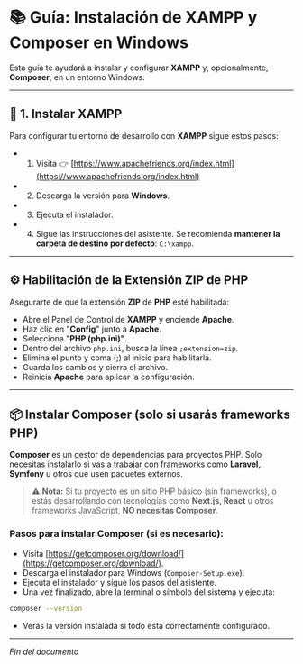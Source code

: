 # 📚 Guía: Instalación de XAMPP y Composer en Windows

Esta guía te ayudará a instalar y configurar **XAMPP** y, opcionalmente, **Composer**, en un entorno Windows.

---

## 🧰 1. Instalar XAMPP

Para configurar tu entorno de desarrollo con **XAMPP** sigue estos pasos:

* 1. Visita 👉 [https://www.apachefriends.org/index.html](https://www.apachefriends.org/index.html)
* 2. Descarga la versión para **Windows**.
* 3. Ejecuta el instalador.
* 4. Sigue las instrucciones del asistente. Se recomienda **mantener la carpeta de destino por defecto**: `C:\xampp`.

---

## ⚙️ Habilitación de la Extensión ZIP de PHP

Asegurarte de que la extensión **ZIP** de **PHP** esté habilitada:

* Abre el Panel de Control de **XAMPP** y enciende **Apache**.
* Haz clic en "**Config**" junto a **Apache**.
* Selecciona "**PHP (php.ini)"**.
* Dentro del archivo `php.ini`, busca la línea `;extension=zip`.
* Elimina el punto y coma (;) al inicio para habilitarla.
* Guarda los cambios y cierra el archivo.
* Reinicia **Apache** para aplicar la configuración.

---

## 📦 Instalar Composer (solo si usarás frameworks PHP)

**Composer** es un gestor de dependencias para proyectos PHP. Solo necesitas instalarlo si vas a trabajar con frameworks como **Laravel, Symfony** u otros que usen paquetes externos.

> ⚠️ **Nota:** Si tu proyecto es un sitio PHP básico (sin frameworks), o estás desarrollando con tecnologías como **Next.js, React** u otros frameworks JavaScript, **NO necesitas Composer**.

### Pasos para instalar Composer (si es necesario):

* Visita [https://getcomposer.org/download/](https://getcomposer.org/download/).
* Descarga el instalador para Windows (`Composer-Setup.exe`).
* Ejecuta el instalador y sigue los pasos del asistente.
* Una vez finalizado, abre la terminal o símbolo del sistema y ejecuta:

```bash
composer --version
```

* Verás la versión instalada si todo está correctamente configurado.

---

*Fin del documento*
